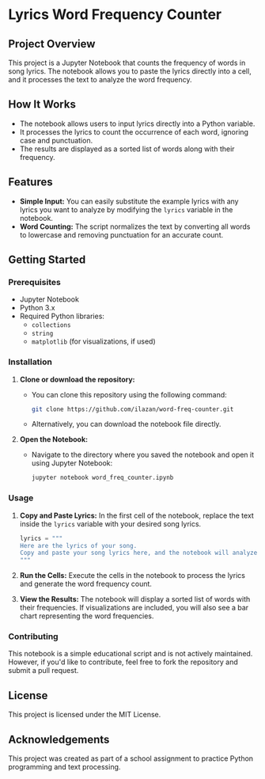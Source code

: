# Lyrics Word Frequency Counter

## Project Overview

This project is a Jupyter Notebook that counts the frequency of words in song lyrics. The notebook allows you to paste the lyrics directly into a cell, and it processes the text to analyze the word frequency.

## How It Works

- The notebook allows users to input lyrics directly into a Python variable.
- It processes the lyrics to count the occurrence of each word, ignoring case and punctuation.
- The results are displayed as a sorted list of words along with their frequency.

## Features

- **Simple Input:** You can easily substitute the example lyrics with any lyrics you want to analyze by modifying the `lyrics` variable in the notebook.
- **Word Counting:** The script normalizes the text by converting all words to lowercase and removing punctuation for an accurate count.

## Getting Started

### Prerequisites

- Jupyter Notebook
- Python 3.x
- Required Python libraries:
  - `collections`
  - `string`
  - `matplotlib` (for visualizations, if used)

### Installation

1. **Clone or download the repository:**
   - You can clone this repository using the following command:
     ```bash
     git clone https://github.com/ilazan/word-freq-counter.git
     ```
   - Alternatively, you can download the notebook file directly.

2. **Open the Notebook:**
   - Navigate to the directory where you saved the notebook and open it using Jupyter Notebook:
     ```bash
     jupyter notebook word_freq_counter.ipynb
     ```

### Usage

1. **Copy and Paste Lyrics:**
In the first cell of the notebook, replace the text inside the `lyrics` variable with your desired song lyrics.

   ```python
   lyrics = """
   Here are the lyrics of your song. 
   Copy and paste your song lyrics here, and the notebook will analyze the word frequency.
   """

2. **Run the Cells:**
Execute the cells in the notebook to process the lyrics and generate the word frequency count.

3. **View the Results:**
The notebook will display a sorted list of words with their frequencies. If visualizations are included, you will also see a bar chart representing the word frequencies.

### Contributing
This notebook is a simple educational script and is not actively maintained. However, if you'd like to contribute, feel free to fork the repository and submit a pull request.

## License

This project is licensed under the MIT License.

## Acknowledgements

This project was created as part of a school assignment to practice Python programming and text processing.
